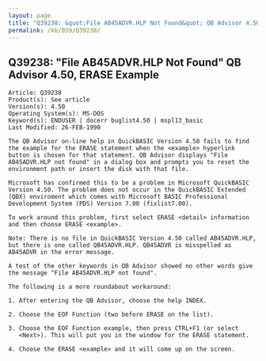 ```yaml
---
layout: page
title: "Q39238: &quot;File AB45ADVR.HLP Not Found&quot; QB Advisor 4.50, ERASE Example"
permalink: /kb/039/Q39238/
---
```


## Q39238: &quot;File AB45ADVR.HLP Not Found&quot; QB Advisor 4.50, ERASE Example

	Article: Q39238
	Product(s): See article
	Version(s): 4.50
	Operating System(s): MS-DOS
	Keyword(s): ENDUSER | docerr buglist4.50 | mspl13_basic
	Last Modified: 26-FEB-1990
	
	The QB Advisor on-line help in QuickBASIC Version 4.50 fails to find
	the example for the ERASE statement when the <example> hyperlink
	button is chosen for that statement. QB Advisor displays "File
	AB45ADVR.HLP not found" in a dialog box and prompts you to reset the
	environment path or insert the disk with that file.
	
	Microsoft has confirmed this to be a problem in Microsoft QuickBASIC
	Version 4.50. The problem does not occur in the QuickBASIC Extended
	(QBX) enviroment which comes with Microsoft BASIC Professional
	Development System (PDS) Version 7.00 (fixlist7.00).
	
	To work around this problem, first select ERASE <detail> information
	and then choose ERASE <example>.
	
	Note: There is no file in QuickBASIC Version 4.50 called AB45ADVR.HLP,
	but there is one called QB45ADVR.HLP. QB45ADVR is misspelled as
	AB45ADVR in the error message.
	
	A test of the other keywords in QB Advisor showed no other words give
	the message "File AB45ADVR.HLP not found".
	
	The following is a more roundabout workaround:
	
	1. After entering the QB Advisor, choose the help INDEX.
	
	2. Choose the EOF Function (two before ERASE on the list).
	
	3. Choose the EOF Function example, then press CTRL+F1 (or select
	   <Next>). This will put you in the window for the ERASE statement.
	
	4. Choose the ERASE <example> and it will come up on the screen.
